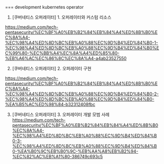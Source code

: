 
=== 
development kubernetes operator 


1. [쿠버네티스 오퍼레이터] 1. 오퍼레이터와 커스텀 리소스

https://medium.com/tech-pentasecurity/%EC%BF%A0%EB%B2%84%EB%84%A4%ED%8B%B0%EC%8A%A4-%EC%98%A4%ED%8D%BC%EB%A0%88%EC%9D%B4%ED%84%B0-1-%EC%98%A4%ED%8D%BC%EB%A0%88%EC%9D%B4%ED%84%B0%EC%99%80-%EC%BB%A4%EC%8A%A4%ED%85%80-%EB%A6%AC%EC%86%8C%EC%8A%A4-a4ab23527550


2. [쿠버네티스 오퍼레이터] 2. 오퍼레이터 구현
    
https://medium.com/tech-pentasecurity/%EC%BF%A0%EB%B2%84%EB%84%A4%ED%8B%B0%EC%8A%A4-%EC%98%A4%ED%8D%BC%EB%A0%88%EC%9D%B4%ED%84%B0-2-%EC%98%A4%ED%8D%BC%EB%A0%88%EC%9D%B4%ED%84%B0-%EA%B5%AC%ED%98%84-b32312408fbc


3. [쿠버네티스 오퍼레이터] 3. 오퍼레이터 개발 모범 사례
https://medium.com/tech-pentasecurity/%EC%BF%A0%EB%B2%84%EB%84%A4%ED%8B%B0%EC%8A%A4-%EC%98%A4%ED%8D%BC%EB%A0%88%EC%9D%B4%ED%84%B0-3-%EC%98%A4%ED%8D%BC%EB%A0%88%EC%9D%B4%ED%84%B0-%EA%B0%9C%EB%B0%9C-%EB%AA%A8%EB%B2%94-%EC%82%AC%EB%A1%80-386749c693c5